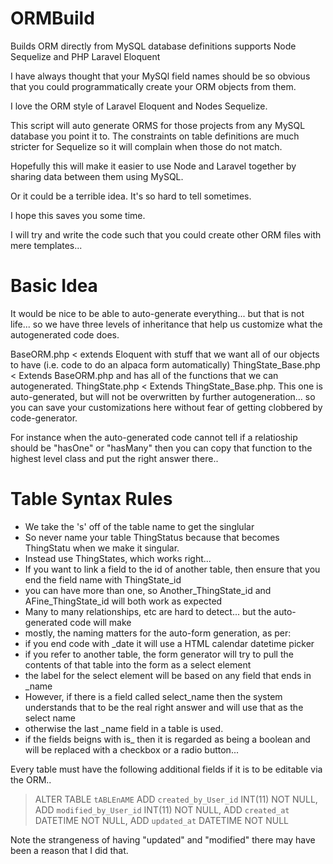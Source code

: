 ORMBuild
========

Builds ORM directly from MySQL database definitions supports Node Sequelize and PHP Laravel Eloquent

I have always thought that your MySQl field names should be so obvious that you could programmatically create your ORM objects from them. 

I love the ORM style of Laravel Eloquent and Nodes Sequelize. 

This script will auto generate ORMS for those projects from any MySQL database you point it to.
The constraints on table definitions are much stricter for Sequelize so it will complain when those do not match.

Hopefully this will make it easier to use Node and Laravel together by sharing data between them using MySQL.

Or it could be a terrible idea. It's so hard to tell sometimes. 

I hope this saves you some time.

I will try and write the code such that you could create other ORM files with mere templates...

Basic Idea
=====
It would be nice to be able to auto-generate everything... but that is not life... so we have three levels of inheritance that help us customize what the autogenerated code does. 

BaseORM.php < extends Eloquent with stuff that we want all of our objects to have (i.e. code to do an alpaca form automatically)
ThingState_Base.php < Extends BaseORM.php and has all of the functions that we can autogenerated.
ThingState.php < Extends ThingState_Base.php. This one is auto-generated, but will not be overwritten by further autogeneration... so you can save your customizations here without fear of getting clobbered by code-generator.

For instance when the auto-generated code cannot tell if a relatioship should be "hasOne" or "hasMany" then you can copy that function to the highest level class and put the right answer there..




Table Syntax Rules
=======

* We take the 's' off of the table name to get the singlular
* So never name your table ThingStatus because that becomes ThingStatu when we make it singular.
* Instead use ThingStates, which works right...
* If you want to link a field to the id of another table, then ensure that you end the field name with ThingState_id
* you can have more than one, so Another_ThingState_id and AFine_ThingState_id will both work as expected
* Many to many relationships, etc are hard to detect... but the auto-generated code will make  
* mostly, the naming matters for the auto-form generation, as per:
* if you end code with _date it will use a HTML calendar datetime picker
* if you refer to another table, the form generator will try to pull the contents of that table into the form as a select element
* the label for the select element will be based on any field that ends in _name
* However, if there is a field called select_name then the system understands that to be the real right answer and will use that as the select name
* otherwise the last _name field in a table is used.
* if the fields beigns with is_ then it is regarded as being a boolean and will be replaced with a checkbox or a radio button...
  
Every table must have the following additional fields if it is to be editable via the ORM..

>ALTER TABLE `tABLEnAME`
>ADD `created_by_User_id` INT(11) NOT NULL,
>ADD `modified_by_User_id` INT(11) NOT NULL,
>ADD `created_at` DATETIME NOT NULL,
>ADD `updated_at` DATETIME NOT NULL


Note the strangeness of having "updated" and "modified" there may have been a reason that I did that.




